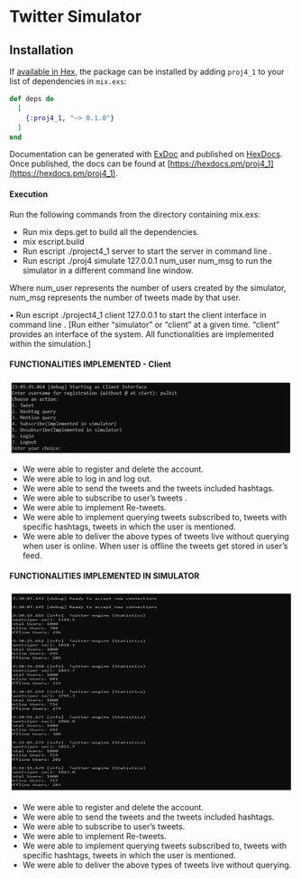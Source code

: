 # Twitter Simulator

## Installation

If [available in Hex](https://hex.pm/docs/publish), the package can be installed
by adding `proj4_1` to your list of dependencies in `mix.exs`:

```elixir
def deps do
  [
    {:proj4_1, "~> 0.1.0"}
  ]
end
```

Documentation can be generated with [ExDoc](https://github.com/elixir-lang/ex_doc)
and published on [HexDocs](https://hexdocs.pm). Once published, the docs can
be found at [https://hexdocs.pm/proj4_1](https://hexdocs.pm/proj4_1).

#### Execution
Run the following commands from the directory containing mix.exs:
<ul>
<li> Run mix deps.get to build all the dependencies.
<li> mix escript.build
<li> Run escript ./project4_1 server to start the server in command line .
<li> Run escript ./proj4 simulate 127.0.0.1 num_user num_msg to run the simulator in a
different command line window.
</ul>
Where num_user represents the number of users created by the simulator, num_msg
represents the number of tweets made by that user.

• Run escript ./project4_1 client 127.0.0.1 to start the client interface in command line .
[Run either “simulator” or “client” at a given time. “client” provides an interface of the
system. All functionalities are implemented within the simulation.]

#### FUNCTIONALITIES IMPLEMENTED - Client

![](https://github.com/KKatkar/Twitter-Simulator/blob/main/static/functionalities.PNG)

<ul>
<li> We were able to register and delete the account.
<li> We were able to log in and log out.
<li> We were able to send the tweets and the tweets included hashtags.
<li> We were able to subscribe to user’s tweets .
<li> We were able to implement Re-tweets.
<li> We were able to implement querying tweets subscribed to, tweets with specific hashtags,
tweets in which the user is mentioned.
<li> We were able to deliver the above types of tweets live without querying when user is
online. When user is offline the tweets get stored in user’s feed.
</ul>

#### FUNCTIONALITIES IMPLEMENTED IN SIMULATOR

![](https://github.com/KKatkar/Twitter-Simulator/blob/main/static/simulator-stats.PNG)

<ul>
<li> We were able to register and delete the account.
<li> We were able to send the tweets and the tweets included hashtags.
<li> We were able to subscribe to user’s tweets.
<li> We were able to implement Re-tweets.
<li> We were able to implement querying tweets subscribed to, tweets with specific hashtags,
tweets in which the user is mentioned.
<li> We were able to deliver the above types of tweets live without querying.
</ul>
